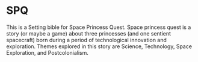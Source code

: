 SPQ
===
This is a Setting bible for Space Princess Quest.
Space princess quest is a story (or maybe a game) about three princesses (and one sentient spacecraft) born during a period of technological innovation and exploration.
Themes explored in this story are Science, Technology, Space Exploration, and Postcolonialism.

